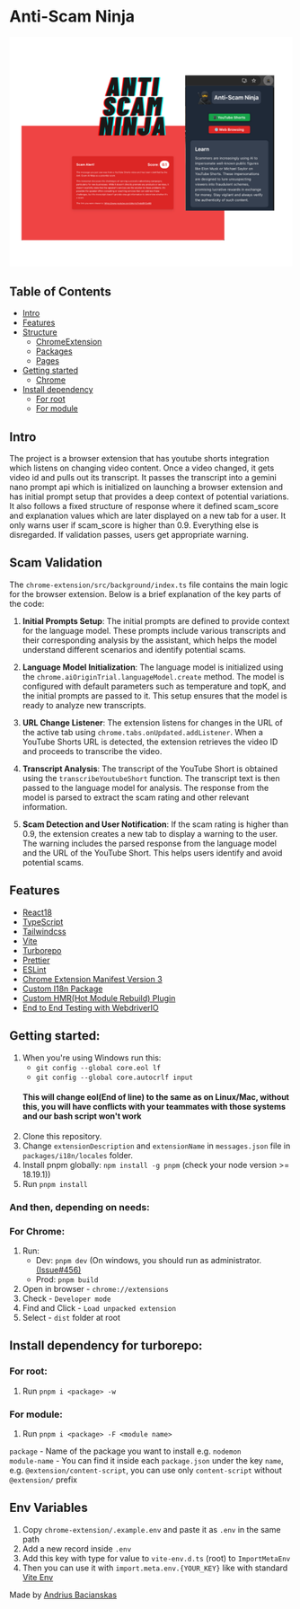 # Anti-Scam Ninja
![Header Image](header.png)


## Table of Contents

- [Intro](#intro)
- [Features](#features)
- [Structure](#structure)
    - [ChromeExtension](#structure-chrome-extension)
    - [Packages](#structure-packages)
    - [Pages](#structure-pages)
- [Getting started](#getting-started)
    - [Chrome](#getting-started-chrome)
- [Install dependency](#install-dependency)
    - [For root](#install-dependency-for-root)
    - [For module](#install-dependency-for-module)

## Intro <a name="intro"></a>

The project is a browser extension that has youtube shorts integration which listens on changing video content. Once a video changed, it gets video id and pulls out its transcript. It passes the transcript into a gemini nano prompt api which is initialized on launching a browser extension and has initial prompt setup that provides a deep context of potential variations. It also follows a fixed structure of response where it defined scam_score and explanation values which are later displayed on a new tab for a user. It only warns user if scam_score is higher than 0.9. Everything else is disregarded. If validation passes, users get appropriate warning.

## Scam Validation <a name="scam-validation"></a>

The `chrome-extension/src/background/index.ts` file contains the main logic for the browser extension. Below is a brief explanation of the key parts of the code:

1. **Initial Prompts Setup**: The initial prompts are defined to provide context for the language model. These prompts include various transcripts and their corresponding analysis by the assistant, which helps the model understand different scenarios and identify potential scams.

2. **Language Model Initialization**: The language model is initialized using the `chrome.aiOriginTrial.languageModel.create` method. The model is configured with default parameters such as temperature and topK, and the initial prompts are passed to it. This setup ensures that the model is ready to analyze new transcripts.

3. **URL Change Listener**: The extension listens for changes in the URL of the active tab using `chrome.tabs.onUpdated.addListener`. When a YouTube Shorts URL is detected, the extension retrieves the video ID and proceeds to transcribe the video.

4. **Transcript Analysis**: The transcript of the YouTube Short is obtained using the `transcribeYoutubeShort` function. The transcript text is then passed to the language model for analysis. The response from the model is parsed to extract the scam rating and other relevant information.

5. **Scam Detection and User Notification**: If the scam rating is higher than 0.9, the extension creates a new tab to display a warning to the user. The warning includes the parsed response from the language model and the URL of the YouTube Short. This helps users identify and avoid potential scams.

## Features <a name="features"></a>

- [React18](https://reactjs.org/)
- [TypeScript](https://www.typescriptlang.org/)
- [Tailwindcss](https://tailwindcss.com/)
- [Vite](https://vitejs.dev/)
- [Turborepo](https://turbo.build/repo)
- [Prettier](https://prettier.io/)
- [ESLint](https://eslint.org/)
- [Chrome Extension Manifest Version 3](https://developer.chrome.com/docs/extensions/mv3/intro/)
- [Custom I18n Package](/packages/i18n/)
- [Custom HMR(Hot Module Rebuild) Plugin](/packages/hmr/)
- [End to End Testing with WebdriverIO](https://webdriver.io/)

## Getting started: <a name="getting-started"></a>

1. When you're using Windows run this:
   - `git config --global core.eol lf`
   - `git config --global core.autocrlf input`
   #### This will change eol(End of line) to the same as on Linux/Mac, without this, you will have conflicts with your teammates with those systems and our bash script won't work
2. Clone this repository.
3. Change `extensionDescription` and `extensionName` in `messages.json` file in `packages/i18n/locales` folder.
4. Install pnpm globally: `npm install -g pnpm` (check your node version >= 18.19.1))
5. Run `pnpm install`

### And then, depending on needs:

### For Chrome: <a name="getting-started-chrome"></a>

1. Run:
    - Dev: `pnpm dev` (On windows, you should run as administrator. [(Issue#456)](https://github.com/Jonghakseo/chrome-extension-boilerplate-react-vite/issues/456)
    - Prod: `pnpm build`
2. Open in browser - `chrome://extensions`
3. Check - `Developer mode`
4. Find and Click - `Load unpacked extension`
5. Select - `dist` folder at root

## Install dependency for turborepo: <a name="install-dependency"></a>

### For root: <a name="install-dependency-for-root"></a>

1. Run `pnpm i <package> -w`

### For module: <a name="install-dependency-for-module"></a>

1. Run `pnpm i <package> -F <module name>`

`package` - Name of the package you want to install e.g. `nodemon` \
`module-name` - You can find it inside each `package.json` under the key `name`, e.g. `@extension/content-script`, you can use only `content-script` without `@extension/` prefix

## Env Variables

1. Copy `chrome-extension/.example.env` and paste it as `.env` in the same path
2. Add a new record inside `.env`
3. Add this key with type for value to `vite-env.d.ts` (root) to `ImportMetaEnv`
4. Then you can use it with `import.meta.env.{YOUR_KEY}` like with standard [Vite Env](https://vitejs.dev/guide/env-and-mode)

Made by [Andrius Bacianskas](https://bacianskas.com)
